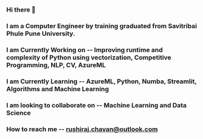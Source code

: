 ### Hi there 👋

<!--
**Rushiraj98/Rushiraj98** is a ✨ _special_ ✨ repository because its `README.md` (this file) appears on your GitHub profile.

Here are some ideas to get you started:

- 🔭 I’m currently working on ...
- 🌱 I’m currently learning ...
- 👯 I’m looking to collaborate on ...
- 🤔 I’m looking for help with ...
- 💬 Ask me about ...
- 📫 How to reach me: ...
- 😄 Pronouns: ...
- ⚡ Fun fact: ...
-->

### I am a Computer Engineer by training graduated from Savitribai Phule Pune University.
### I am Currently Working on      -- Improving runtime and complexity of Python using vectorization, Competitive Programming, NLP, CV, AzureML
### I am Currently Learning        -- AzureML, Python, Numba, Streamlit, Algorithms and Machine Learning
### I am looking to collaborate on -- Machine Learning and Data Science
### How to reach me                -- rushiraj.chavan@outlook.com

